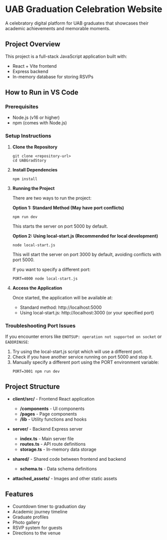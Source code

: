 # UAB Graduation Celebration Website

A celebratory digital platform for UAB graduates that showcases their academic achievements and memorable moments.

## Project Overview

This project is a full-stack JavaScript application built with:
- React + Vite frontend
- Express backend
- In-memory database for storing RSVPs

## How to Run in VS Code

### Prerequisites
- Node.js (v16 or higher)
- npm (comes with Node.js)

### Setup Instructions

1. **Clone the Repository**
   ```
   git clone <repository-url>
   cd UABGradStory
   ```

2. **Install Dependencies**
   ```
   npm install
   ```

3. **Running the Project**

   There are two ways to run the project:

   **Option 1: Standard Method (May have port conflicts)**
   ```
   npm run dev
   ```
   This starts the server on port 5000 by default.

   **Option 2: Using local-start.js (Recommended for local development)**
   ```
   node local-start.js
   ```
   This will start the server on port 3000 by default, avoiding conflicts with port 5000.

   If you want to specify a different port:
   ```
   PORT=4000 node local-start.js
   ```

4. **Access the Application**
   
   Once started, the application will be available at:
   - Standard method: http://localhost:5000
   - Using local-start.js: http://localhost:3000 (or your specified port)

### Troubleshooting Port Issues

If you encounter errors like `ENOTSUP: operation not supported on socket` or `EADDRINUSE`:

1. Try using the local-start.js script which will use a different port.
2. Check if you have another service running on port 5000 and stop it.
3. Manually specify a different port using the PORT environment variable:
   ```
   PORT=3001 npm run dev
   ```

## Project Structure

- **client/src/** - Frontend React application
  - **/components** - UI components
  - **/pages** - Page components
  - **/lib** - Utility functions and hooks

- **server/** - Backend Express server
  - **index.ts** - Main server file
  - **routes.ts** - API route definitions
  - **storage.ts** - In-memory data storage

- **shared/** - Shared code between frontend and backend
  - **schema.ts** - Data schema definitions

- **attached_assets/** - Images and other static assets

## Features

- Countdown timer to graduation day
- Academic journey timeline
- Graduate profiles
- Photo gallery
- RSVP system for guests
- Directions to the venue